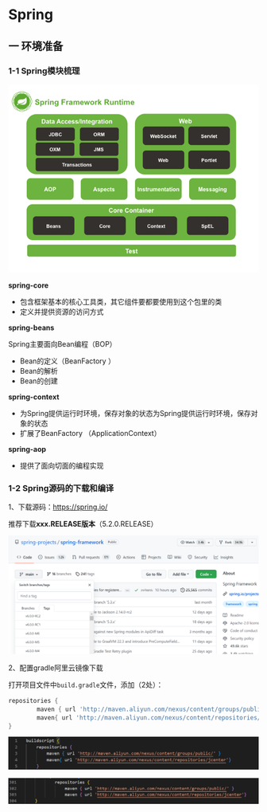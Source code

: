 # Spring

## 一 环境准备

### 1-1 Spring模块梳理

![Spring4.x主要模块](images/Spring-study/202210311115278.png)

**spring-core**

- 包含框架基本的核心工具类，其它组件要都要使用到这个包里的类
- 定义并提供资源的访问方式

**spring-beans**

Spring主要面向Bean编程（BOP）

- Bean的定义（BeanFactory ）
- Bean的解析
- Bean的创建

**spring-context**

- 为Spring提供运行时环境，保存对象的状态为Spring提供运行时环境，保存对象的状态
- 扩展了BeanFactory （ApplicationContext）

**spring-aop**

- 提供了面向切面的编程实现

### 1-2 Spring源码的下载和编译

1、下载源码：https://spring.io/

推荐下载**xxx.RELEASE版本**（5.2.0.RELEASE）

<img src="images/Spring-study/202210311143331.png" alt="image-20221031114359276" style="zoom: 50%;" />

2、配置gradle阿里云镜像下载

打开项目文件中`build.gradle`文件，添加（2处）：

```gradle
repositories {
        maven { url 'http://maven.aliyun.com/nexus/content/groups/public/' }
        maven{ url 'http://maven.aliyun.com/nexus/content/repositories/jcenter'}
}
```

![image-20221031142350361](images/Spring-study/202210311423386.png)

![image-20221031142329436](images/Spring-study/202210311423468.png)

